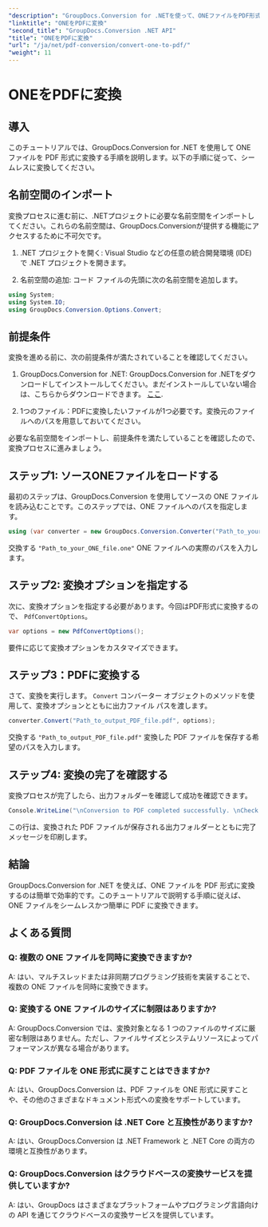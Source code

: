 ```yaml
---
"description": "GroupDocs.Conversion for .NETを使って、ONEファイルをPDF形式に簡単に変換する方法を学びましょう。ステップバイステップガイドに従ってください。"
"linktitle": "ONEをPDFに変換"
"second_title": "GroupDocs.Conversion .NET API"
"title": "ONEをPDFに変換"
"url": "/ja/net/pdf-conversion/convert-one-to-pdf/"
"weight": 11
---
```


# ONEをPDFに変換

## 導入

このチュートリアルでは、GroupDocs.Conversion for .NET を使用して ONE ファイルを PDF 形式に変換する手順を説明します。以下の手順に従って、シームレスに変換してください。

## 名前空間のインポート

変換プロセスに進む前に、.NETプロジェクトに必要な名前空間をインポートしてください。これらの名前空間は、GroupDocs.Conversionが提供する機能にアクセスするために不可欠です。

1. .NET プロジェクトを開く: Visual Studio などの任意の統合開発環境 (IDE) で .NET プロジェクトを開きます。

2. 名前空間の追加: コード ファイルの先頭に次の名前空間を追加します。

```csharp
using System;
using System.IO;
using GroupDocs.Conversion.Options.Convert;
```

## 前提条件

変換を進める前に、次の前提条件が満たされていることを確認してください。

1. GroupDocs.Conversion for .NET: GroupDocs.Conversion for .NETをダウンロードしてインストールしてください。まだインストールしていない場合は、こちらからダウンロードできます。 [ここ](https://releases。groupdocs.com/conversion/net/).

2. 1つのファイル：PDFに変換したいファイルが1つ必要です。変換元のファイルへのパスを用意しておいてください。

必要な名前空間をインポートし、前提条件を満たしていることを確認したので、変換プロセスに進みましょう。

## ステップ1: ソースONEファイルをロードする

最初のステップは、GroupDocs.Conversion を使用してソースの ONE ファイルを読み込むことです。このステップでは、ONE ファイルへのパスを指定します。

```csharp
using (var converter = new GroupDocs.Conversion.Converter("Path_to_your_ONE_file.one"))
```

交換する `"Path_to_your_ONE_file.one"` ONE ファイルへの実際のパスを入力します。

## ステップ2: 変換オプションを指定する

次に、変換オプションを指定する必要があります。今回はPDF形式に変換するので、 `PdfConvertOptions`。

```csharp
var options = new PdfConvertOptions();
```

要件に応じて変換オプションをカスタマイズできます。

## ステップ3：PDFに変換する

さて、変換を実行します。 `Convert` コンバーター オブジェクトのメソッドを使用して、変換オプションとともに出力ファイル パスを渡します。

```csharp
converter.Convert("Path_to_output_PDF_file.pdf", options);
```

交換する `"Path_to_output_PDF_file.pdf"` 変換した PDF ファイルを保存する希望のパスを入力します。

## ステップ4: 変換の完了を確認する

変換プロセスが完了したら、出力フォルダーを確認して成功を確認できます。

```csharp
Console.WriteLine("\nConversion to PDF completed successfully. \nCheck output in {0}", outputFolder);
```

この行は、変換された PDF ファイルが保存される出力フォルダーとともに完了メッセージを印刷します。

## 結論

GroupDocs.Conversion for .NET を使えば、ONE ファイルを PDF 形式に変換するのは簡単で効率的です。このチュートリアルで説明する手順に従えば、ONE ファイルをシームレスかつ簡単に PDF に変換できます。

## よくある質問

### Q: 複数の ONE ファイルを同時に変換できますか?

A: はい、マルチスレッドまたは非同期プログラミング技術を実装することで、複数の ONE ファイルを同時に変換できます。

### Q: 変換する ONE ファイルのサイズに制限はありますか?

A: GroupDocs.Conversion では、変換対象となる 1 つのファイルのサイズに厳密な制限はありません。ただし、ファイルサイズとシステムリソースによってパフォーマンスが異なる場合があります。

### Q: PDF ファイルを ONE 形式に戻すことはできますか?

A: はい、GroupDocs.Conversion は、PDF ファイルを ONE 形式に戻すことや、その他のさまざまなドキュメント形式への変換をサポートしています。

### Q: GroupDocs.Conversion は .NET Core と互換性がありますか?

A: はい、GroupDocs.Conversion は .NET Framework と .NET Core の両方の環境と互換性があります。

### Q: GroupDocs.Conversion はクラウドベースの変換サービスを提供していますか?

A: はい、GroupDocs はさまざまなプラットフォームやプログラミング言語向けの API を通じてクラウドベースの変換サービスを提供しています。